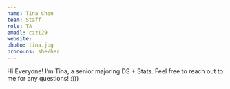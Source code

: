 ```yaml
---
name: Tina Chen
team: Staff
role: TA
email: czz129
website: 
photo: tina.jpg
pronouns: she/her
---
```


Hi Everyone! I’m Tina, a senior majoring DS + Stats. Feel free to reach out to me for any questions! :)))
